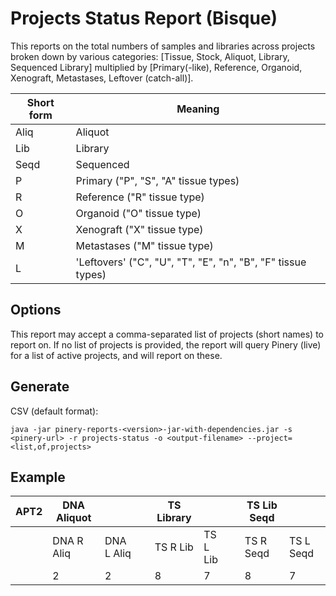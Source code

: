 # Projects Status Report (Bisque)
This reports on the total numbers of samples and libraries across projects broken down by various categories: [Tissue, Stock, Aliquot, Library, Sequenced Library] multiplied by [Primary(-like), Reference, Organoid, Xenograft, Metastases, Leftover (catch-all)]. 

| Short form | Meaning |
|------------|---------|
| Aliq       | Aliquot |
| Lib        | Library |
| Seqd       | Sequenced |
| P          | Primary ("P", "S", "A" tissue types) |
| R          | Reference ("R" tissue type) |
| O          | Organoid ("O" tissue type) |
| X          | Xenograft ("X" tissue type) |
| M          | Metastases ("M" tissue type) |
| L          | 'Leftovers' ("C", "U", "T", "E", "n", "B", "F" tissue types) |

## Options

This report may accept a comma-separated list of projects (short names) to report on. 
If no list of projects is provided, the report will query Pinery (live) for a list of active projects, and will report on these.

## Generate

CSV (default format):
```
java -jar pinery-reports-<version>-jar-with-dependencies.jar -s <pinery-url> -r projects-status -o <output-filename> --project=<list,of,projects>
```

## Example

| APT2 | DNA Aliquot |        |     | TS Library |    |     | TS Lib Seqd |  |
|------|-------------|--------|-----|------------|----|-----|-------------|--|
|      | DNA R Aliq  | DNA L Aliq |  | TS R Lib  | TS L Lib |  | TS R Seqd | TS L Seqd |
|      | 2           | 2          |  | 8         | 7        |  | 8         | 7         |
